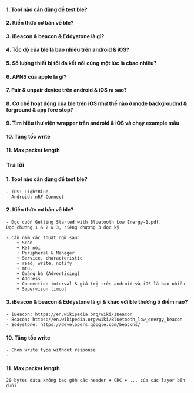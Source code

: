 #### 1. Tool nào cần dùng để test ble?
#### 2. Kiến thức cơ bản về ble?
#### 3. iBeacon & beacon & Eddystone là gì?
#### 4. Tốc độ của ble là bao nhiêu trên android & iOS?
#### 5. Số lượng thiết bị tối đa kết nối cùng một lúc là cbao nhiêu?
#### 6. APNS của apple là gì?
#### 7. Pair & unpair device trên android & iOS ra sao?
#### 8. Cơ chế hoạt động của ble trên iOS như thế nào ở mode backgroudnd & forground & app fore stop?
#### 9. Tìm hiểu thư viện wrapper trên android & iOS và chạy example mẫu
#### 10. Tăng tốc write 
#### 11. Max packet length

### Trả lời

#### 1. Tool nào cần dùng để test ble?
	- iOS: LightBlue
	- Android: nRF Connect

#### 2. Kiến thức cơ bản về ble?
	- Đọc cuốn Getting Started with Bluetooth Low Energy-1.pdf.
	Đọc chương 1 & 2 & 3, riêng chương 3 đọc kỹ

	- Cần nắm các thuật ngữ sau:
		+ Scan
		+ Kết nối
		+ Peripheral & Manager
		+ Service, characteristic
		+ read, write, notify
		+ mtu, 
		+ Quảng bá (Advertising)
		+ Address
		+ Connection interval & giá trị trên android và iOS là bao nhiêu
		+ Supervison timout

#### 3. iBeacon & beacon & Eddystone là gì & khác với ble thường ở điểm nào?
	- iBeacon: https://en.wikipedia.org/wiki/IBeacon
	- Beacon: https://en.wikipedia.org/wiki/Bluetooth_low_energy_beacon
	- Eddystone: https://developers.google.com/beacons/

#### 10. Tăng tốc write 
	- Chọn write type without response
	- 

#### 11. Max packet length
	20 bytes data không bao gồm các header + CRC + ... của các layer bên dưới
